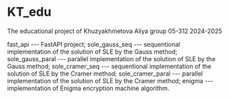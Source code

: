 # KT_edu
The educational project of Khuzyakhmetova Aliya group 05-312 2024-2025

fast_api --- FastAPI project;
sole_gauss_seq --- sequentional implementation of the solution of SLE by the Gauss method;
sole_gauss_paral --- parallel implementation of the solution of SLE by the Gauss method;
sole_cramer_seq --- sequentional implementation of the solution of SLE by the Cramer method;
sole_cramer_paral --- parallel implementation of the solution of SLE by the Cramer method;
enigma --- implementation of Enigma encryption machine algorithm.
